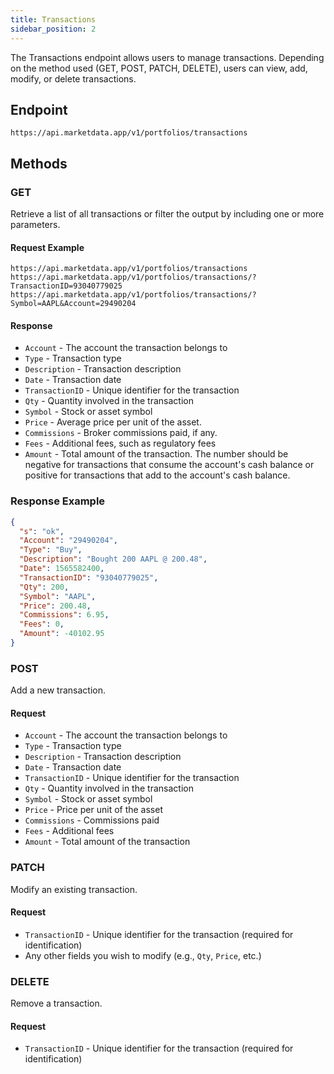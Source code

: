 ```yaml
---
title: Transactions
sidebar_position: 2
---
```


The Transactions endpoint allows users to manage transactions. Depending on the method used (GET, POST, PATCH, DELETE), users can view, add, modify, or delete transactions.

## Endpoint

`https://api.marketdata.app/v1/portfolios/transactions`

## Methods

### GET

Retrieve a list of all transactions or filter the output by including one or more parameters.

#### Request Example

    https://api.marketdata.app/v1/portfolios/transactions
    https://api.marketdata.app/v1/portfolios/transactions/?TransactionID=93040779025
    https://api.marketdata.app/v1/portfolios/transactions/?Symbol=AAPL&Account=29490204

#### Response

- `Account` - The account the transaction belongs to
- `Type` - Transaction type
- `Description` - Transaction description
- `Date` - Transaction date
- `TransactionID` - Unique identifier for the transaction
- `Qty` - Quantity involved in the transaction
- `Symbol` - Stock or asset symbol
- `Price` - Average price per unit of the asset.
- `Commissions` - Broker commissions paid, if any.
- `Fees` - Additional fees, such as regulatory fees
- `Amount` - Total amount of the transaction. The number should be negative for transactions that consume the account's cash balance or positive for transactions that add to the account's cash balance.

### Response Example

```json
{
  "s": "ok",
  "Account": "29490204",
  "Type": "Buy",
  "Description": "Bought 200 AAPL @ 200.48",
  "Date": 1565582400,
  "TransactionID": "93040779025",
  "Qty": 200,
  "Symbol": "AAPL",
  "Price": 200.48,
  "Commissions": 6.95,
  "Fees": 0,
  "Amount": -40102.95
}
```

### POST

Add a new transaction.

#### Request

- `Account` - The account the transaction belongs to
- `Type` - Transaction type
- `Description` - Transaction description
- `Date` - Transaction date
- `TransactionID` - Unique identifier for the transaction
- `Qty` - Quantity involved in the transaction
- `Symbol` - Stock or asset symbol
- `Price` - Price per unit of the asset
- `Commissions` - Commissions paid
- `Fees` - Additional fees
- `Amount` - Total amount of the transaction

### PATCH

Modify an existing transaction.

#### Request

- `TransactionID` - Unique identifier for the transaction (required for identification)
- Any other fields you wish to modify (e.g., `Qty`, `Price`, etc.)

### DELETE

Remove a transaction.

#### Request

- `TransactionID` - Unique identifier for the transaction (required for identification)
